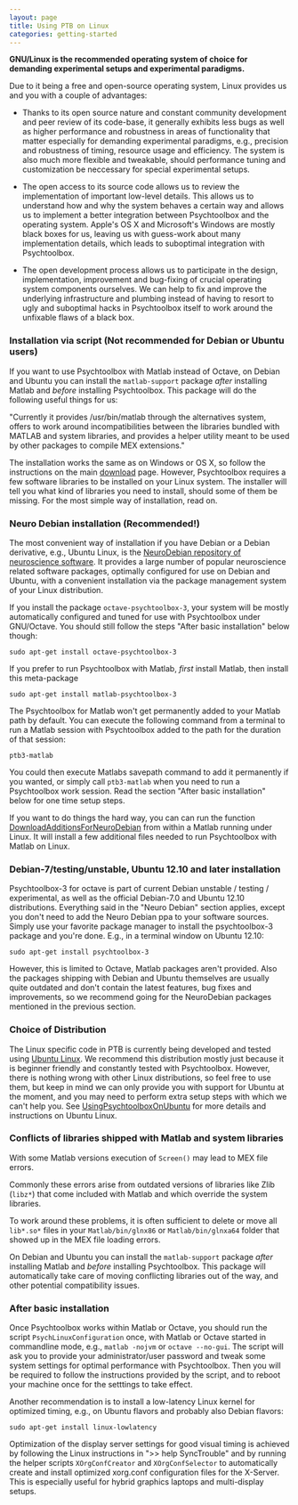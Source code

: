 ```yaml
---
layout: page
title: Using PTB on Linux
categories: getting-started
---
```


**GNU/Linux is the recommended operating system of choice for demanding
experimental setups and experimental paradigms.**

Due to it being a free and open-source operating system, Linux provides us and
you with a couple of advantages:

-   Thanks to its open source nature and constant community development and
    peer review of its code-base, it generally exhibits less bugs as well as
    higher performance and robustness in areas of functionality that matter
    especially for demanding experimental paradigms, e.g., precision and
    robustness of timing, resource usage and efficiency. The system is also
    much more flexible and tweakable, should performance tuning and
    customization be neccessary for special experimental setups.

-   The open access to its source code allows us to review the implementation
    of important low-level details. This allows us to understand how and why
    the system behaves a certain way and allows us to implement a better
    integration between Psychtoolbox and the operating system.  Apple's OS X
    and Microsoft's Windows are mostly black boxes for us, leaving us with
    guess-work about many implementation details, which leads to suboptimal
    integration with Psychtoolbox.

-   The open development process allows us to participate in the design,
    implementation, improvement and bug-fixing of crucial operating system
    components ourselves. We can help to fix and improve the underlying
    infrastructure and plumbing instead of having to resort to ugly and
    suboptimal hacks in Psychtoolbox itself to work around the unfixable flaws
    of a black box.

### Installation via script (Not recommended for Debian or Ubuntu users)

If you want to use Psychtoolbox with Matlab instead of Octave, on Debian and
Ubuntu you can install the `matlab-support` package _after_ installing Matlab
and _before_ installing Psychtoolbox. This package will do the following useful
things for us:

"Currently it provides /usr/bin/matlab through the alternatives system, offers
to work around incompatibilities between the libraries bundled with MATLAB and
system libraries, and provides a helper utility meant to be used by other packages
to compile MEX extensions."

The installation works the same as on Windows or OS X, so follow the instructions
on the main [download][1] page. However, Psychtoolbox requires a few software
libraries to be installed on your Linux system. The installer will tell you
what kind of libraries you need to install, should some of them be missing. For
the most simple way of installation, read on.

### Neuro Debian installation (Recommended!)

The most convenient way of installation if you have Debian or a Debian
derivative, e.g., Ubuntu Linux, is the [NeuroDebian repository of
neuroscience software][2]. It provides a large number of popular
neuroscience related software packages, optimally configured for use on Debian
and Ubuntu, with a convenient installation via the package management system of
your Linux distribution.


If you install the package `octave-psychtoolbox-3`,
your system will be mostly automatically configured and tuned for use with
Psychtoolbox under GNU/Octave. You should still follow the steps "After
basic installation" below though:

    sudo apt-get install octave-psychtoolbox-3 

If you prefer to run Psychtoolbox with Matlab, _first_ install Matlab,
then install this meta-package

    sudo apt-get install matlab-psychtoolbox-3 

The Psychtoolbox for Matlab won't get permanently added to your Matlab
path by default. You can execute the following command from a terminal
to run a Matlab session with Psychtoolbox added to the path for the
duration of that session:

    ptb3-matlab

You could then execute Matlabs savepath command to add it permanently
if you wanted, or simply call `ptb3-matlab` when you need to run a
Psychtoolbox work session. Read the section "After basic installation"
below for one time setup steps.

If you want to do things the hard way, you can can run the function
[DownloadAdditionsForNeuroDebian][3] from within a Matlab running under
Linux. It will install a few additional files needed to run Psychtoolbox
with Matlab on Linux.

### Debian-7/testing/unstable, Ubuntu 12.10 and later installation

Psychtoolbox-3 for octave is part of current Debian unstable / testing /
experimental, as well as the official Debian-7.0 and Ubuntu 12.10
distributions. Everything said in the "Neuro Debian" section applies, except
you don't need to add the Neuro Debian ppa to your software sources.  Simply
use your favorite package manager to install the psychtoolbox-3 package and
you're done. E.g., in a terminal window on Ubuntu 12.10:

    sudo apt-get install psychtoolbox-3
    
However, this is limited to Octave, Matlab packages aren't provided. Also the
packages shipping with Debian and Ubuntu themselves are usually quite outdated
and don't contain the latest features, bug fixes and improvements, so we
recommend going for the NeuroDebian packages mentioned in the previous section.

### Choice of Distribution

The Linux specific code in PTB is currently being developed and tested using
[Ubuntu Linux][4]. We recommend this distribution mostly just because
it is beginner friendly and constantly tested with Psychtoolbox. However, there
is nothing wrong with other Linux distributions, so feel free to use them, but
keep in mind we can only provide you with support for Ubuntu at the moment,
and you may need to perform extra setup steps with which we can't help you. See
[UsingPsychtoolboxOnUbuntu][5] for more details and instructions on Ubuntu Linux.

### Conflicts of libraries shipped with Matlab and system libraries

With some Matlab versions execution of `Screen()` may lead to MEX file errors.

Commonly these errors arise from outdated versions of libraries like Zlib
(`libz*`) that come included with Matlab and which override the system
libraries.

To work around these problems, it is often sufficient to delete or move all
`lib*.so*` files in your `Matlab/bin/glnx86` or `Matlab/bin/glnxa64` folder
that showed up in the MEX file loading errors.

On Debian and Ubuntu you can install the `matlab-support` package _after_
installing Matlab and _before_ installing Psychtoolbox. This package will
automatically take care of moving conflicting libraries out of the way, and
other potential compatibility issues.

### After basic installation ###

Once Psychtoolbox works within Matlab or Octave, you should run the script
`PsychLinuxConfiguration` once, with Matlab or Octave started in commandline
mode, e.g., `matlab -nojvm` or `octave --no-gui`. The script will ask you to provide
your administrator/user password and tweak some system settings for optimal
performance with Psychtoolbox. Then you will be required to follow the instructions
provided by the script, and to reboot your machine once for the setttings to
take effect.

Another recommendation is to install a low-latency Linux kernel for optimized
timing, e.g., on Ubuntu flavors and probably also Debian flavors:

    sudo apt-get install linux-lowlatency

Optimization of the display server settings for good visual timing is
achieved by following the Linux instructions in ">> help SyncTrouble"
and by running the helper scripts `XOrgConfCreator` and `XOrgConfSelector`
to automatically create and install optimized xorg.conf configuration files
for the X-Server. This is especially useful for hybrid graphics laptops and
multi-display setups.

[1]: /download#linux
[2]: http://neuro.debian.net
[3]: http://docs.psychtoolbox.org/DownloadAdditionsForNeuroDebian
[4]: http://www.ubuntu.com/
[5]: /ubuntu
